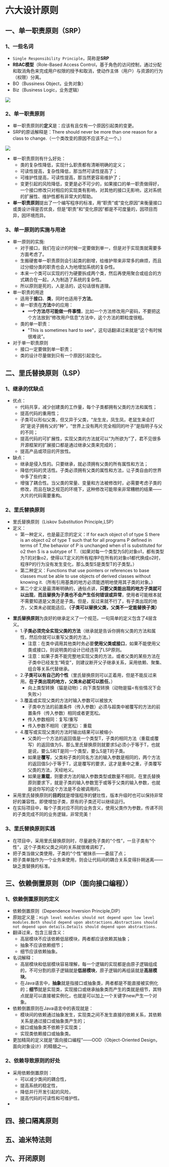 # 六大设计原则
## 一、单一职责原则（SRP）
### 1、一些名词
* `Single Responsibility Principle`，简称是**SRP**
* **RBAC模型**（Role-Based Access Control，基于角色的访问控制，通过分配和取消角色来完成用户权限的授予和取消，使动作主体（用户）与资源的行为（权限）分离。
* BO（Bussiness Object，业务对象）
* Biz（Business Logic，业务逻辑）
<div align=“center”><img src="./img/001.png"></div>

### 2、单一职责原则
* 单一职责原则的**定义**是：应该有且仅有一个原因引起类的变更。
* SRP的原话解释是：There should never be more than one reason for a class to change.（一个类改变的原因不应该不止一个。）
<div align=“center”><img src="./img/002.png"></div>

* 单一职责原则有什么好处：
  * 类的复杂性降低，实现什么职责都有清晰明确的定义；
  * 可读性提高，复杂性降低，那当然可读性提高了；
  * 可维护性提高，可读性提高，那当然更容易维护了；
  * 变更引起的风险降低，变更是必不可少的，如果接口的单一职责做得好，一个接口修改只对相应的实现类有影响，对其他的接口无影响，这对系统的扩展性、维护性都有非常大的帮助。
* **单一职责原则**提出了一个编写程序的标准，用“职责”或“变化原因”来衡量接口或类设计得是否优良，但是“职责”和“变化原因”都是不可度量的，因项目而异，因环境而异。

### 3、单一原则的实施与用途
- 单一原则的实施:
  - 对于接口，我们在设计的时候一定要做到单一，但是对于实现类就需要多方面考虑了。
  - 生搬硬套单一职责原则会引起类的剧增，给维护带来非常多的麻烦，而且过分细分类的职责也会人为地增加系统的复杂性。
  - 本来一个类可以实现的行为硬要拆成两个类，然后再使用聚合或组合的方式耦合在一起，人为制造了系统的复杂性。
  - 所以原则是死的，人是活的，这句话很有道理。
- 单一职责的用途
  - 适用于**接口**、**类**，同时也适用于**方法**。
  - 单一职责在**方法**中的应用：
    - **一个方法尽可能做一件事情**，比如一个方法修改用户密码，不要把这个方法放到“修改用户信息”方法中，这个方法的颗粒度很粗。
  - 类的单一职责：
    - "This is sometimes hard to see"，这句话翻译过来就是“这个有时候很难说”。
- 对于单一职责原则
  - 接口一定要做到单一职责；
  - 类的设计尽量做到只有一个原因引起变化。

## 二、里氏替换原则（LSP）
### 1、继承的优缺点
- 优点：
  - 代码共享，减少创建类的工作量，每个子类都拥有父类的方法和属性；
  - 提高代码的重用性；
  - 子类可以形似父类，但又异于父类，“龙生龙，凤生凤，老鼠生来会打洞”是说子拥有父的“种”，“世界上没有两片完全相同的叶子”是指明子与父的不同；
  - 提高代码的可扩展性，实现父类的方法就可以“为所欲为”了，君不见很多开源框架的扩展接口都是通过继承父类来完成的；
  - 提高产品或项目的开放性。
- 缺点：
  - 继承是侵入性的。只要继承，就必须拥有父类的所有属性和方法；
  - 降低代码的灵活性。子类必须拥有父类的属性和方法，让子类自由的世界中多了些约束；
  - 增强了耦合性。当父类的常量、变量和方法被修改时，必需要考虑子类的修改，而且在缺乏规范的环境下，这种修改可能带来非常糟糕的结果——大片的代码需要重构。

### 2、里氏替换原则

* 里氏替换原则（Liskov Substitution Principle,LSP）
* 定义：
  * 第一种定义，也是最正宗的定义：If for each object o1 of type S there is an object o2 of type T such that for all programs P defined in terms of T,the behavior of P is unchanged when o1 is substituted for o2 then S is a subtype of T.（如果对每一个类型为S的对象o1，都有类型为T的对象o2，使得以T定义的所有程序P在所有的对象o1都代换成o2时，程序P的行为没有发生变化，那么类型S是类型T的子类型。）
  * 第二种定义：Functions that use pointers or references to base classes must be able to use objects of derived classes without knowing it.（所有引用基类的地方必须能透明地使用其子类的对象。）
  * 第二个定义是最清晰明确的，通俗点讲，**只要父类能出现的地方子类就可以出现**，**而且替换为子类也不会产生任何错误或异常**，使用者可能根本就不需要知道是父类还是子类。但是，反过来就不行了，有子类出现的地方，父类未必就能适应。**（子类可以替换父类，父类不一定能替换子类）**
- **里氏替换原则**为良好的继承定义了一个规范，一句简单的定义包含了4层含义。 
  - 1.**子类必须完全实现父类的方法**（继承就是告诉你拥有父类的方法和属性，然后你就可以重写父类的方法。）
    - 注意：在类中调用其他类时务必要**使用父类或接口**，如果不能使用父类或接口，则说明类的设计已经违背了LSP原则。
    - 注意：如果子类不能完整地实现父类的方法，或者父类的某些方法在子类中已经发生“畸变”，则建议断开父子继承关系，采用依赖、聚集、组合等关系代替继承。
  - 2.**子类可以有自己的个性**（里氏替换原则可以正着用，但是不能反过来用。**在子类出现的地方，父类未必就可以胜任**。）
    - 向上类型转换（猫是动物）；向下类型转换（动物是猫<有些情况下会失败>）
  - 3.覆盖或实现父类的方法时输入参数可以被放大
    - 子类中方法的前置条件（传入参数）必须与超类中被覆写的方法的前置条件（传入参数）相同或者更宽松。
    - 传入参数相同：复写/重写
    - 传入参数不相同（更宽松）：重载
  - 4.覆写或实现父类的方法时输出结果可以被缩小
  	- 父类的一个方法的返回值是一个类型T，子类的相同方法（重载或覆写）的返回值为S，那么里氏替换原则就要求S必须小于等于T，也就是说，要么S和T是同一个类型，要么S是T的子类。
  	- 如果是**覆写**，父类和子类的同名方法的输入参数是相同的，两个方法的返回值S小于等于T，这是覆写的要求，这才是重中之重，子类覆写父类的方法，天经地义。
  	- 如果是**重载**，则要求方法的输入参数类型或数量不相同，在里氏替换原则要求下，就是子类的输入参数宽于或等于父类的输入参数，也就是说你写的这个方法是不会被调用的。
- 采用里氏替换原则的**目的**就是增强程序的健壮性，版本升级时也可以保持非常好的兼容性。即使增加子类，原有的子类还可以继续运行。
- 在实际项目中，每个子类对应不同的业务含义，使用父类作为参数，传递不同的子类完成不同的业务逻辑，非常完美！

### 3、里氏替换原则实践

- 在项目中，采用里氏替换原则时，尽量避免子类的“个性”，一旦子类有“个性”，这个子类和父类之间的关系就很难调和了，
- 把子类当做父类使用，子类的“个性”被抹杀——委屈了点；
- 把子类单独作为一个业务来使用，则会让代码间的耦合关系变得扑朔迷离——缺乏类替换的标准。

## 三、依赖倒置原则（DIP（面向接口编程））
### 1、依赖倒置原则的定义

- 依赖倒置原则（Dependence Inversion Principle,DIP）
- 原始定义是：`High level modules should not depend upon low level modules.Both should depend upon abstractions.Abstractions should not depend upon details.Details should depend upon abstractions.`
- 翻译过来，包含三层含义：
  - 高层模块不应该依赖低层模块，两者都应该依赖其抽象；
  - 抽象不应该依赖细节；
  - 细节应该依赖抽象。
- 名词解释：
  - 高层模块和低层模块容易理解，每一个逻辑的实现都是由原子逻辑组成的，不可分割的原子逻辑就是**低层模块**，原子逻辑的再组装就是**高层模块**。
  - 在Java语言中，**抽象**就是指接口或抽象类，两者都是不能直接被实例化的；**细节**就是实现类，实现接口或继承抽象类而产生的类就是细节，其特点就是可以直接被实例化，也就是可以加上一个关键字new产生一个对象。
- 依赖倒置原则在Java语言中的表现就是：
  - 模块间的依赖通过抽象发生，实现类之间不发生直接的依赖关系，其依赖关系是通过接口或抽象类产生的；
  - 接口或抽象类不依赖于实现类；
  - 实现类依赖接口或抽象类。
- 更加精简的定义就是“面向接口编程”——OOD（Object-Oriented Design，面向对象设计）的精髓之一。

### 2、依赖导致原则的好处

- 采用依赖倒置原则：
  - 可以减少类间的耦合性，
  - 提高系统的稳定性，
  - 降低并行开发引起的风险，
  - 提高代码的可读性和可维护性。
- 













## 四、接口隔离原则


## 五、迪米特法则


## 六、开闭原则